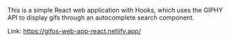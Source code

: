 This is a simple React web application with Hooks, which uses the GIPHY API to display gifs through an autocomplete search component.

Link: https://gifos-web-app-react.netlify.app/